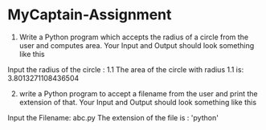 # MyCaptain-Assignment

1. Write a Python program which accepts the radius of a circle from the user and computes area.
Your Input and Output should look something like this

Input the radius of the circle : 1.1 
The area of the circle with radius 1.1 is: 3.8013271108436504

2. write a Python program to accept a filename from the user and print the extension of that.
Your Input and Output should look something like this

Input the Filename: abc.py The extension of the file is : 'python'

